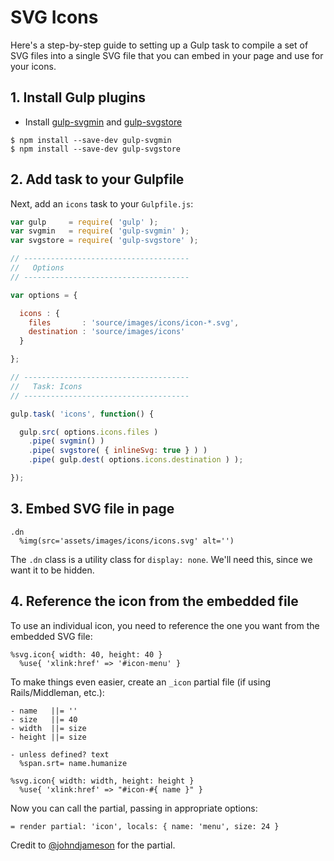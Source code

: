 # SVG Icons

Here's a step-by-step guide to setting up a Gulp task to compile a set of SVG files into a single SVG file that you can embed in your page and use for your icons.

## 1. Install Gulp plugins

- Install [gulp-svgmin](https://www.npmjs.com/package/gulp-svgmin) and [gulp-svgstore](https://www.npmjs.com/package/gulp-svgstore)

```
$ npm install --save-dev gulp-svgmin
$ npm install --save-dev gulp-svgstore
```

## 2. Add task to your Gulpfile

Next, add an `icons` task to your `Gulpfile.js`:

```javascript
var gulp     = require( 'gulp' );
var svgmin   = require( 'gulp-svgmin' );
var svgstore = require( 'gulp-svgstore' );

// -------------------------------------
//   Options
// -------------------------------------

var options = {

  icons : {
    files       : 'source/images/icons/icon-*.svg',
    destination : 'source/images/icons'
  }

};

// -------------------------------------
//   Task: Icons
// -------------------------------------

gulp.task( 'icons', function() {

  gulp.src( options.icons.files )
    .pipe( svgmin() )
    .pipe( svgstore( { inlineSvg: true } ) )
    .pipe( gulp.dest( options.icons.destination ) );

});
```

## 3. Embed SVG file in page

```haml
.dn
  %img(src='assets/images/icons/icons.svg' alt='')
```

The `.dn` class is a utility class for `display: none`. We'll need this, since we want it to be hidden.

## 4. Reference the icon from the embedded file

To use an individual icon, you need to reference the one you want from the embedded SVG file:

```haml
%svg.icon{ width: 40, height: 40 }
  %use{ 'xlink:href' => '#icon-menu' }
```

To make things even easier, create an `_icon` partial file (if using Rails/Middleman, etc.):

```haml
- name   ||= ''
- size   ||= 40
- width  ||= size
- height ||= size

- unless defined? text
  %span.srt= name.humanize

%svg.icon{ width: width, height: height }
  %use{ 'xlink:href' => "#icon-#{ name }" }
```

Now you can call the partial, passing in appropriate options:

```haml
= render partial: 'icon', locals: { name: 'menu', size: 24 }
```

Credit to [@johndjameson](https://github.com/johndjameson) for the partial.
